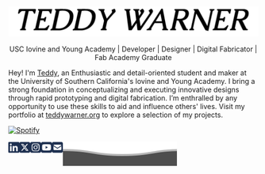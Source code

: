 [linkedin]: https://www.linkedin.com/in/teddy-warner-880974200/
[twitter]: https://twitter.com/WarnerTeddy
[instagram]: https://www.instagram.com/teddymakesstuff/
[youtube]: https://www.youtube.com/@teddywarner
[email]: mailto:<Twarner491@gmail.com>

<br>

<img alt="TeddyWarner" src="https://github.com/Twarner491/Twarner491/blob/main/assets/loader.gif" />

<p align="center">
USC Iovine and Young Academy | Developer | Designer | Digital Fabricator | Fab Academy Graduate
  
Hey! I'm <a href="https://teddywarner.org/about-me/about">Teddy</a>, an Enthusiastic and detail-oriented student and maker at the University of Southern California's Iovine and Young Academy. I bring a strong foundation in conceptualizing and executing innovative designs through rapid prototyping and digital fabrication. I’m enthralled by any opportunity to use these skills to aid and influence others' lives. Visit my portfolio at <a href="https://teddywarner.org">teddywarner.org</a> to explore a selection of my projects.

</p>

[![Spotify](https://novatorem-oqoqm52ci-twarner491.vercel.app/api/spotify)](https://open.spotify.com/user/mskz5e4dyzv4cb4kkn73iipq0?si=5eba25ddc4f74313)

<p align="center">
  
[<img align="left" alt="LinkedIn - Teddy Warner" title="LinkedIn - Teddy Warner" width="22px" src="https://raw.githubusercontent.com/Twarner491/Twarner491/main/assets/icons/linkedin.svg" />][linkedin]
[<img align="left" alt="Twitter - WarnerTeddy" title="Twitter - @WarnerTeddy" width="22px" src="https://raw.githubusercontent.com/Twarner491/Twarner491/main/assets/icons/square-x-twitter.svg" />][twitter]
[<img align="left" alt="Instagram - @teddymakesstuff" title="Instagram - Teddy Warner" width="22px" src="https://raw.githubusercontent.com/Twarner491/Twarner491/main/assets/icons/square-instagram.svg" />][instagram]
[<img align="left" alt="Youtube - @teddywarner" title="Instagram - Teddy Warner" width="22px" src="https://raw.githubusercontent.com/Twarner491/Twarner491/main/assets/icons/square-youtube.svg" />][youtube]
[<img align="left" alt="Email - twarner491@gmail.com" title="Email - Twarner491@gmail.com" width="22px" src="https://raw.githubusercontent.com/Twarner491/Twarner491/main/assets/icons/square-envelope-solid.svg" />][email]

</p>

![](https://raw.githubusercontent.com/Twarner491/Twarner491/main/assets/bottom_header.svg)
<br>
</p>
